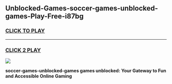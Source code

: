 
## Unblocked-Games-soccer-games-unblocked-games-Play-Free-i87bg
<h3>
<a href="https://premium76.site?title=soccer-games-unblocked-games&ref=18A1">CLICK TO PLAY</a></h3>
<hr>

<h3>
<a href="https://premium76.site?title=soccer-games-unblocked-games&ref=18A1">CLICK 2 PLAY</a>
  
</h3>

<a href="https://premium76.site?title=soccer-games-unblocked-games&ref=18A1"><img src="https://clearcache.store/games.png"></a>


**soccer-games-unblocked-games games unblocked: Your Gateway to Fun and Accessible Online Gaming**
